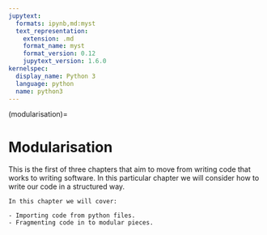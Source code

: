 ```yaml
---
jupytext:
  formats: ipynb,md:myst
  text_representation:
    extension: .md
    format_name: myst
    format_version: 0.12
    jupytext_version: 1.6.0
kernelspec:
  display_name: Python 3
  language: python
  name: python3
---
```


(modularisation)=

# Modularisation

This is the first of three chapters that aim to move from writing code
that works to writing software. In this particular chapter we will consider how
to write our code in a structured way.

```{important}
In this chapter we will cover:

- Importing code from python files.
- Fragmenting code in to modular pieces.
```

